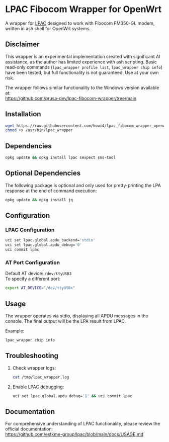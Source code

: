 # LPAC Fibocom Wrapper for OpenWrt

A wrapper for [LPAC](https://github.com/estkme-group/lpac) designed to work with Fibocom FM350-GL modem, written in ash shell for OpenWrt systems.

## Disclaimer

This wrapper is an experimental implementation created with significant AI assistance, as the author has limited experience with ash scripting. Basic read-only commands (`lpac_wrapper profile list`, `lpac_wrapper chip info`) have been tested, but full functionality is not guaranteed. Use at your own risk.

The wrapper follows similar functionality to the Windows version available at:  
https://github.com/prusa-dev/lpac-fibocom-wrapper/tree/main

## Installation

```bash
wget https://raw.githubusercontent.com/kowi4/lpac_fibocom_wrapper_openwrt/main/lpac_wrapper -O /usr/bin/lpac_wrapper
chmod +x /usr/bin/lpac_wrapper
```

## Dependencies

```bash
opkg update && opkg install lpac sexpect sms-tool
```

## Optional Dependencies
The following package is optional and only used for pretty-printing the LPA response at the end of command execution:
```bash
opkg update && opkg install jq
```

## Configuration

### LPAC Configuration
```bash
uci set lpac.global.apdu_backend='stdio'
uci set lpac.global.apdu_debug='0'
uci commit lpac
```

### AT Port Configuration
Default AT device: `/dev/ttyUSB3`  
To specify a different port:
```bash
export AT_DEVICE="/dev/ttyUSBx"
```

## Usage

The wrapper operates via stdio, displaying all APDU messages in the console. The final output will be the LPA result from LPAC.

Example:
```bash
lpac_wrapper chip info
```

## Troubleshooting

1. Check wrapper logs:
   ```bash
   cat /tmp/lpac_wrapper.log
   ```

2. Enable LPAC debugging:
   ```bash
   uci set lpac.global.apdu_debug='1' && uci commit lpac
   ```

## Documentation

For comprehensive understanding of LPAC functionality, please review the official documentation:  
https://github.com/estkme-group/lpac/blob/main/docs/USAGE.md
